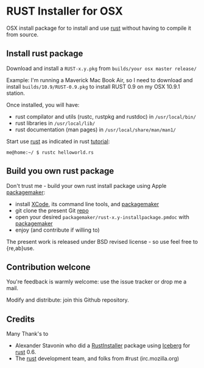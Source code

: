 
[tutorial]: http://static.rust-lang.org/doc/tutorial.html
[rust]: http://www.rust-lang.org/ 
[repo]: https://github.com/olemaire/rust-osx
[Xcode]: https://developer.apple.com/xcode/
[packagemaker]: https://discussions.apple.com/thread/4083583?tstart=199

# RUST Installer for OSX

OSX install package for to install and use [rust] without having to compile it from source.


## Install rust package
Download and install a `RUST-x.y.pkg` from `builds/your osx master release/` 

Example: I'm running a Maverick Mac Book Air, so I need to download and install `builds/10.9/RUST-0.9.pkg` to install RUST 0.9 on my OSX 10.9.1 station.

Once installed, you will have:

* rust compilator and utils (rustc, rustpkg and rustdoc) in `/usr/local/bin/` 
* rust libraries in `/usr/local/lib/`
* rust documentation (man pages) in `/usr/local/share/man/man1/`

Start use [rust] as indicated in rust [tutorial]: 

    me@home:~/ $ rustc helloworld.rs

## Build you own rust package
Don't trust me - build your own rust install package using Apple [packagemaker]:

* install [XCode], its command line tools, and [packagemaker]
* git clone the present Git [repo]
* open your desired `packagemaker/rust-x.y-installpackage.pmdoc` with [packagemaker]
* enjoy (and contribute if willing to)

The present work is released under BSD revised license - so use feel free to {re,ab}use.


## Contribution welcone
You're feedback is warmly welcome: use the issue tracker or drop me a mail.

Modify and distribute: join this Github repository.

## Credits
Many Thank's to 

* Alexander Stavonin who did a [RustInstaller] package using [Iceberg] for [rust] 0.6.
* The [rust] development team, and folks from #rust (irc.mozilla.org)

[IceBerg]: http://s.sudre.free.fr/Software.html
[RustInstaller]: https://github.com/astavonin/RustInstaller
